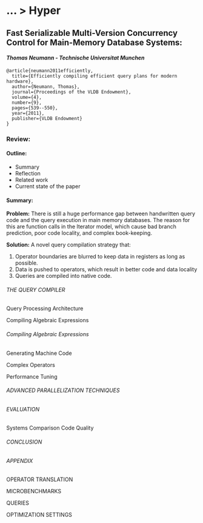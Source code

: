 
# ... > Hyper

## Fast Serializable Multi-Version Concurrency Control for Main-Memory Database Systems: 

#### _Thomas Neumann - Technische Universitat Munchen_

```  
@article{neumann2011efficiently,
  title={Efficiently compiling efficient query plans for modern hardware},
  author={Neumann, Thomas},
  journal={Proceedings of the VLDB Endowment},
  volume={4},
  number={9},
  pages={539--550},
  year={2011},
  publisher={VLDB Endowment}
}
```  

### Review:

#### Outline:
- Summary
- Reflection
- Related work
- Current state of the paper


#### Summary:


__Problem:__ 
There is still a huge performance gap between handwritten query code and the query execution in main memory databases. The reason for this are function calls in the Iterator model, which cause bad branch prediction, poor code locality, and complex book-keeping. 

__Solution:__
A novel query compilation strategy that:

1. Operator boundaries are blurred to keep data in registers as long as possible.
2. Data is pushed to operators, which result in better code and data locality
3. Queries are compiled into native code.



###### THE QUERY COMPILER
Query Processing Architecture

Compiling Algebraic Expressions

###### Compiling Algebraic Expressions

Generating Machine Code

Complex Operators

Performance Tuning

###### ADVANCED PARALLELIZATION TECHNIQUES


###### EVALUATION
Systems Comparison
Code Quality

###### CONCLUSION

###### APPENDIX
OPERATOR TRANSLATION

MICROBENCHMARKS

QUERIES

OPTIMIZATION SETTINGS
